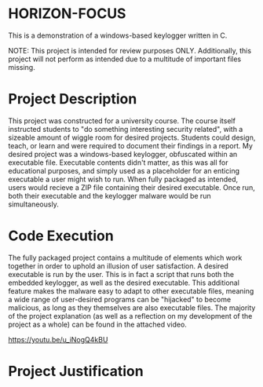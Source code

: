 # HORIZON-FOCUS
This is a demonstration of a windows-based keylogger written in C.

NOTE: This project is intended for review purposes ONLY. Additionally, this project will not perform as intended due to a multitude of important files missing.

# Project Description

This project was constructed for a university course. The course itself instructed students to "do something interesting security related", with a sizeable amount of wiggle room for desired projects. Students could design, teach, or learn and were required to document their findings in a report. 
My desired project was a windows-based keylogger, obfuscated within an executable file. Executable contents didn't matter, as this was all for educational purposes, and simply used as a placeholder for an enticing executable a user might wish to run. When fully packaged as intended, users would recieve a ZIP file containing their desired executable. Once run, both their executable and the keylogger malware would be run simultaneously.

# Code Execution

The fully packaged project contains a multitude of elements which work together in order to uphold an illusion of user satisfaction. A desired executable is run by the user. This is in fact a script that runs both the embedded keylogger, as well as the desired executable. This additional feature makes the malware easy to adapt to other executable files, meaning a wide range of user-desired programs can be "hijacked" to become malicious, as long as they themselves are also executable files. The majority of the project explanation (as well as a reflection on my development of the project as a whole) can be found in the attached video.

https://youtu.be/u_iNogQ4kBU

# Project Justification

